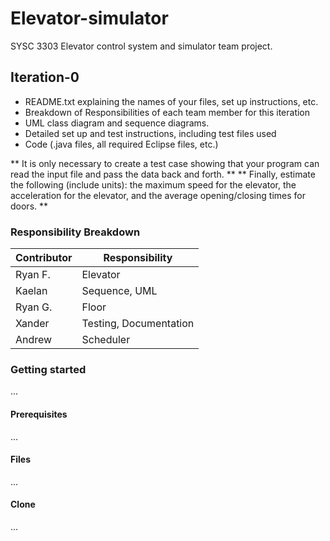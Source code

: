 # Elevator-simulator
SYSC 3303 Elevator control system and simulator team project. 

## Iteration-0
- README.txt explaining the names of your files, set up instructions, etc.
- Breakdown of Responsibilities of each team member for this iteration
- UML class diagram and sequence diagrams.
- Detailed set up and test instructions, including test files used
- Code (.java files, all required Eclipse files, etc.)

** It is only necessary to create a test case showing that your program can read the input
file and pass the data back and forth. **
** Finally, estimate the following (include units): the maximum speed
for the elevator, the acceleration for the elevator, and the average opening/closing times for
doors. ** 

### Responsibility Breakdown

| Contributor  | Responsibility |
| ------------- | ------------- |
| Ryan F.  | Elevator  |
| Kaelan  | Sequence, UML |
| Ryan G.  | Floor |
| Xander | Testing, Documentation |
| Andrew | Scheduler |

### Getting started
...

#### Prerequisites
...

#### Files
...

#### Clone
...
